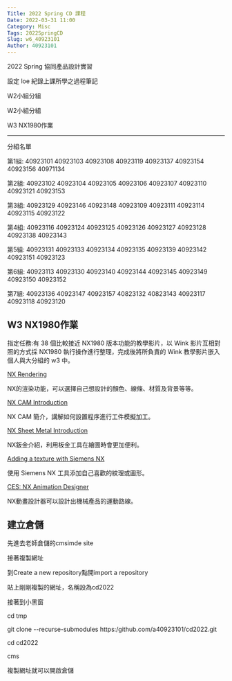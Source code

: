 ```yaml
---
Title: 2022 Spring CD 課程
Date: 2022-03-31 11:00
Category: Misc
Tags: 2022SpringCD
Slug: w6_40923101
Author: 40923101
---
```


2022 Spring 協同產品設計實習

設定 loe 紀錄上課所學之過程筆記

W2小組分組

<!-- PELICAN_END_SUMMARY -->

W2小組分組

W3 NX1980作業

----

分組名單

第1組: 40923101 40923103 40923108 40923119 40923137 40923154 40923156 40971134 

第2組: 40923102 40923104 40923105 40923106 40923107 40923110 40923121 40923153

第3組: 40923129 40923146 40923148 40923109 40923111 40923114 40923115 40923122

第4組: 40923116 40923124 40923125 40923126 40923127 40923128 40923138 40923143 

第5組: 40923131 40923133 40923134 40923135 40923139 40923142 40923151 40923123

第6組: 40923113 40923130 40923140 40923144 40923145 40923149 40923150 40923152

第7組: 40923136 40923147 40923157 40823132 40823143 40923117 40923118 40923120


W3 NX1980作業
----

指定任務:有 38 個比較接近 NX1980 版本功能的教學影片，以 Wink 影片互相對照的方式採 NX1980 執行操作進行整理，完成後將所負責的 Wink 教學影片嵌入個人與大分組的 w3 中。 

[NX Rendering] 

NX的渲染功能，可以選擇自己想設計的顏色、線條、材質及背景等等。

[NX CAM Introduction]

NX CAM 簡介，講解如何設置程序進行工件模擬加工。

[NX Sheet Metal Introduction]

NX鈑金介紹，利用板金工具在繪圖時會更加便利。

[Adding a texture with Siemens NX]

使用 Siemens NX 工具添加自己喜歡的紋理或圖形。

[CES: NX Animation Designer]

NX動畫設計器可以設計出機械產品的運動路線。

[NX Rendering]:https://youtu.be/3R95I8Ht79Y
[NX CAM Introduction]:https://youtu.be/cdzQR-WXv-o
[NX Sheet Metal Introduction]:https://youtu.be/CYOwCcvc0Og
[Adding a texture with Siemens NX]:https://youtu.be/zHmEF4Fnu94
[CES: NX Animation Designer]:https://youtu.be/k4-Bb9yINE4


建立倉儲
----
先進去老師倉儲的cmsimde site 

接著複製網址

到Create a new repository點開import a repository

貼上剛剛複製的網址，名稱設為cd2022

接著到小黑窗

cd tmp

git clone --recurse-submodules https:/github.com/a40923101/cd2022.git

cd cd2022

cms

複製網址就可以開啟倉儲

